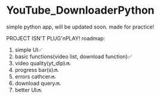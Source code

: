 # YouTube_DownloaderPython
simple python app, will be updated soon. made for practice!

PROJECT ISN'T PLUG'nPLAY!
roadmap:
1. simple UI✅
2. basic functions(video list, download function)✅
3. video quality(yt_dlp)🔜
4. progress bar(s)🔜
5. errors cathcer🔜
6. download query🔜
7. better UI🔜
